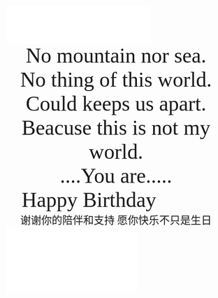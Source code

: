 
<iframe frameborder="no" border="0" marginwidth="0" marginheight="0" width=330 height=86 src="//music.163.com/outchain/player?type=2&id=1919512240&auto=1&height=66"></iframe>
    
    
<center><font face="Times New Roman" size=10>No mountain nor sea.</font></center>
    
<center><font face="Times New Roman" size=10>No thing of this world.</font></center>
    
<center><font face="Times New Roman" size=10>Could keeps us apart.</font></center>
    
<center><font face="Times New Roman" size=10>Beacuse this is not my world.</font></center>
    
<center><font face="Times New Roman" size=13>....You are.....</font></center>
    
<center><font face="Times New Roman" size=10>Happy Birthday 🎊🎊🎊 </font></center>    
    
      
    
    
<center><font face="微软雅黑" size=5>谢谢你的陪伴和支持 愿你快乐不只是生日</font></center>    
    
        
<iframe src="//player.bilibili.com/player.html?aid=78258226&bvid=BV11J411i742&cid=133905422&page=1" scrolling="no" border="0" frameborder="no" framespacing="0" allowfullscreen="true"> </iframe>
    
